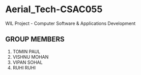 # Aerial_Tech-CSAC055
 WIL Project - Computer Software & Applications Development

GROUP MEMBERS
-------------
1. TOMIN PAUL
2. VISHNU MOHAN
3. VIPAN SOHAL
4. RUHI RUHI

